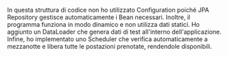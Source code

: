 In questa struttura di codice non ho utilizzato Configuration poiché JPA Repository gestisce automaticamente i Bean necessari.
Inoltre, il programma funziona in modo dinamico e non utilizza dati statici.
Ho aggiunto un DataLoader che genera dati di test all'interno dell'applicazione.
Infine, ho implementato uno Scheduler che verifica automaticamente a mezzanotte 
e libera tutte le postazioni prenotate, rendendole disponibili.
